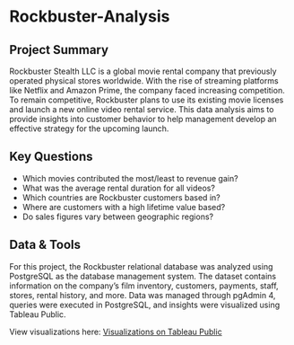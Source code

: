 # Rockbuster-Analysis
## Project Summary
Rockbuster Stealth LLC is a global movie rental company that previously operated physical stores worldwide. With the rise of streaming platforms like Netflix and Amazon Prime, the company faced increasing competition. To remain competitive, Rockbuster plans to use its existing movie licenses and launch a new online video rental service.
This data analysis aims to provide insights into customer behavior to help management develop an effective strategy for the upcoming launch.
## Key Questions
- Which movies contributed the most/least to revenue gain?
- What was the average rental duration for all videos?
- Which countries are Rockbuster customers based in?
- Where are customers with a high lifetime value based?
- Do sales figures vary between geographic regions?
## Data & Tools
For this project, the Rockbuster relational database was analyzed using PostgreSQL as the database management system. The dataset contains information on the company’s film inventory, customers, payments, staff, stores, rental history, and more.
Data was managed through pgAdmin 4, queries were executed in PostgreSQL, and insights were visualized using Tableau Public.

View visualizations here: [Visualizations on Tableau Public](https://public.tableau.com/app/profile/maja.u/viz/RockbusterStealthLLC_17562229657420/Story1)

